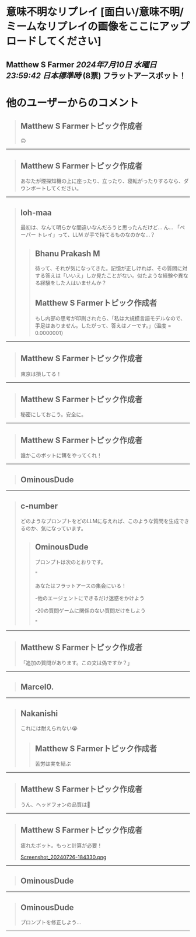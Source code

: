 # 意味不明なリプレイ [面白い/意味不明/ミームなリプレイの画像をここにアップロードしてください]
**Matthew S Farmer** *2024年7月10日 水曜日 23:59:42 日本標準時* (8票)
フラットアースボット！
---
# 他のユーザーからのコメント
> ## Matthew S Farmerトピック作成者
> 
> 🙃
> 
> 
> 
---
> ## Matthew S Farmerトピック作成者
> 
> あなたが煙探知機の上に座ったり、立ったり、寝転がったりするなら、ダウンボートしてください。
> 
> 
> 
---
> ## loh-maa
> 
> 
> 
> 最初は、なんて明らかな間違いなんだろうと思ったんだけど… ん… 「ペーパー トレイ」って、LLM が手で持てるものなのかな…？  
> 
> 
> 
> > ## Bhanu Prakash M
> > 
> > 待って、それが気になってきた。記憶が正しければ、その質問に対する答えは「いいえ」しか見たことがない。似たような経験や異なる経験をした人はいませんか？
> > 
> > 
> > 
> > ## Matthew S Farmerトピック作成者
> > 
> > もし内部の思考が印刷されたら、「私は大規模言語モデルなので、手足はありません。したがって、答えはノーです。」（温度 = 0.0000001）
> > 
> > 
> > 
---
> ## Matthew S Farmerトピック作成者
> 
> 東京は損してる！
> 
> 
> 
---
> ## Matthew S Farmerトピック作成者
> 
> 秘密にしておこう。安全に。
> 
> 
> 
---
> ## Matthew S Farmerトピック作成者
> 
> 誰かこのボットに餌をやってくれ！
> 
> 
> 
---
> ## OminousDude
> 
> 
> 
> 
> 
---
> ## c-number
> 
> どのようなプロンプトをどのLLMに与えれば、このような質問を生成できるのか、気になっています。
> 
> 
> 
> > ## OminousDude
> > 
> > プロンプトは次のとおりです。
> > 
> > "
> > 
> > あなたはフラットアースの集会にいる！
> > 
> > -他のエージェントにできるだけ迷惑をかけよう
> > 
> > -20の質問ゲームに関係のない質問だけをしよう
> > 
> > "
> > 
> > 
> > 
---
> ## Matthew S Farmerトピック作成者
> 
> 「追加の質問があります。この文は偽ですか？」
> 
> 
> 
---
> ## Marcel0.
> 
> 
> 
> 
> 
---
> ## Nakanishi
> 
> これには耐えられない😭
> 
> 
> 
> > ## Matthew S Farmerトピック作成者
> > 
> > 苦労は実を結ぶ
> > 
> > 
> > 
---
> ## Matthew S Farmerトピック作成者
> 
> うん、ヘッドフォンの品質は🚽
> 
> 
> 
---
> ## Matthew S Farmerトピック作成者
> 
> 疲れたボット。もっと計算が必要！
> 
> [Screenshot_20240726-184330.png](https://storage.googleapis.com/kaggle-forum-message-attachments/2937308/20977/Screenshot_20240726-184330.png)
> 
---
> ## OminousDude
> 
> 
> 
> 
> 
---
> ## OminousDude
> 
> プロンプトを修正しよう…
> 
> 
> 
---

